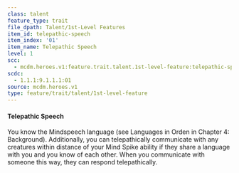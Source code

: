 ```yaml
---
class: talent
feature_type: trait
file_dpath: Talent/1st-Level Features
item_id: telepathic-speech
item_index: '01'
item_name: Telepathic Speech
level: 1
scc:
  - mcdm.heroes.v1:feature.trait.talent.1st-level-feature:telepathic-speech
scdc:
  - 1.1.1:9.1.1.1:01
source: mcdm.heroes.v1
type: feature/trait/talent/1st-level-feature
---
```


#### Telepathic Speech

You know the Mindspeech language (see Languages in Orden in Chapter 4: Background). Additionally, you can telepathically communicate with any creatures within distance of your Mind Spike ability if they share a language with you and you know of each other. When you communicate with someone this way, they can respond telepathically.
